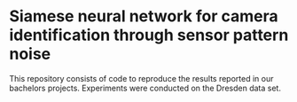 # Siamese neural network for camera identification through sensor pattern noise

This repository consists of code to reproduce the results reported in our bachelors projects. Experiments were conducted on the Dresden data set. 
